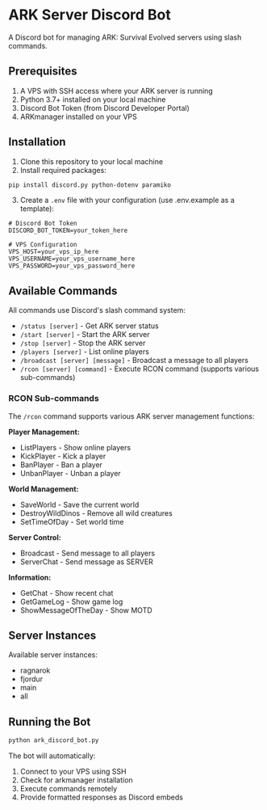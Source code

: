 
# ARK Server Discord Bot

A Discord bot for managing ARK: Survival Evolved servers using slash commands.

## Prerequisites

1. A VPS with SSH access where your ARK server is running
2. Python 3.7+ installed on your local machine
3. Discord Bot Token (from Discord Developer Portal)
4. ARKmanager installed on your VPS

## Installation

1. Clone this repository to your local machine
2. Install required packages:
```bash
pip install discord.py python-dotenv paramiko
```

3. Create a `.env` file with your configuration (use .env.example as a template):
```env
# Discord Bot Token
DISCORD_BOT_TOKEN=your_token_here

# VPS Configuration
VPS_HOST=your_vps_ip_here
VPS_USERNAME=your_vps_username_here
VPS_PASSWORD=your_vps_password_here
```

## Available Commands

All commands use Discord's slash command system:

- `/status [server]` - Get ARK server status
- `/start [server]` - Start the ARK server
- `/stop [server]` - Stop the ARK server
- `/players [server]` - List online players
- `/broadcast [server] [message]` - Broadcast a message to all players
- `/rcon [server] [command]` - Execute RCON command (supports various sub-commands)

### RCON Sub-commands

The `/rcon` command supports various ARK server management functions:

**Player Management:**
- ListPlayers - Show online players
- KickPlayer - Kick a player
- BanPlayer - Ban a player
- UnbanPlayer - Unban a player

**World Management:**
- SaveWorld - Save the current world
- DestroyWildDinos - Remove all wild creatures
- SetTimeOfDay - Set world time

**Server Control:**
- Broadcast - Send message to all players
- ServerChat - Send message as SERVER

**Information:**
- GetChat - Show recent chat
- GetGameLog - Show game log
- ShowMessageOfTheDay - Show MOTD

## Server Instances
Available server instances:
- ragnarok
- fjordur
- main
- all

## Running the Bot

```bash
python ark_discord_bot.py
```

The bot will automatically:
1. Connect to your VPS using SSH
2. Check for arkmanager installation
3. Execute commands remotely
4. Provide formatted responses as Discord embeds
